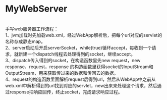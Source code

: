 # MyWebServer
<br>
手写web服务器工作流程：<br>
    1、jvm加载时先加载web.xml，经过WebApp解析后，把每个url对应的servlet的名称存成静态map。<br>
    2、server启动后开启serverSocket，while(true)循环accept，每收到一个请求，就新建一个dispatch线程去处理得到的socket，继续accept。<br>
    3、dispatch传入得到的socket，在构造函数里先new request，new response，request，response 的构造函数里获得socket的InputStream和OutputStream，用来获取传过来的数据和传回去的数据。<br>
    4、request的构造函数里面解析request后得到url，然后从WebApp中之前从web.xml中解析得到的url找到对应的servlet，new出来来处理这个请求，然后通过response把响应回传，终止socket，完成请求响应过程。
